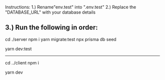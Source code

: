 Instructions:
1.) Rename"env.test" into ".env.test"
2.) Replace the "DATABASE_URL" with your database details

3.) Run the following in order:
---------------------------
cd ./server
npm i
yarn migrate:test
npx prisma db seed

yarn dev:test

---------------------------
cd ../client
npm i

yarn dev
